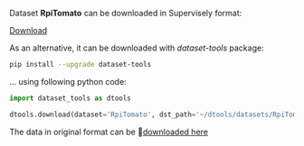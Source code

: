 Dataset **RpiTomato** can be downloaded in Supervisely format:

 [Download](https://assets.supervisely.com/supervisely-supervisely-assets-public/teams_storage/6/n/un/xmI7HlhabZl5AGNTUMrl4L898rLlArz1PmzNT28UQIG3h9ZXNdrPNpoWnNFxiRq7f9ZZ4hriB3mw4L2Or7aTNvUCn9QHoBcs9Y9joYA2FwPr1zCJ5uT16F0bKhmc.tar)

As an alternative, it can be downloaded with *dataset-tools* package:
``` bash
pip install --upgrade dataset-tools
```

... using following python code:
``` python
import dataset_tools as dtools

dtools.download(dataset='RpiTomato', dst_path='~/dtools/datasets/RpiTomato.tar')
```
The data in original format can be 🔗[downloaded here](https://zenodo.org/record/5596363/files/Dataset-Greenhouse_Tomato_Raspberry.zip?download=1)